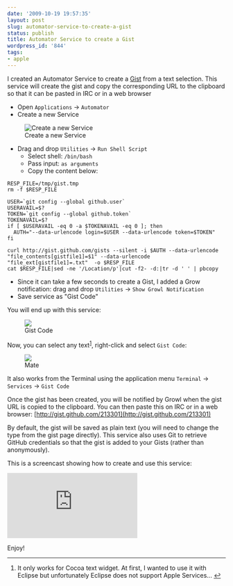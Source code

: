 ```yaml
---
date: '2009-10-19 19:57:35'
layout: post
slug: automator-service-to-create-a-gist
status: publish
title: Automator Service to create a Gist
wordpress_id: '844'
tags:
- apple
---
```


I created an Automator Service to create a [Gist][gist] from a text selection. This service will create the gist and copy the corresponding URL to the clipboard so that it can be pasted in IRC or in a web browser

* Open `Applications` &rarr; `Automator`
* Create a new Service

<figure style="max-width:524px">
<img src="#{ site.s3.url }images/2009-10-19-service.png" alt="Create a new Service" />
<figcaption>Create a new Service</figcaption>
</figure>

* Drag and drop `Utilities` &rarr; `Run Shell Script`
  * Select shell: `/bin/bash`
  * Pass input: `as arguments`
  * Copy the content below:

<pre><code class='bash'>RESP_FILE=/tmp/gist.tmp
rm -f $RESP_FILE

USER=`git config --global github.user`
USERAVAIL=$?
TOKEN=`git config --global github.token`
TOKENAVAIL=$?
if [ $USERAVAIL -eq 0 -a $TOKENAVAIL -eq 0 ]; then
  AUTH="--data-urlencode login=$USER --data-urlencode token=$TOKEN"
fi

curl http://gist.github.com/gists --silent -i $AUTH --data-urlencode "file_contents[gistfile1]=$1" --data-urlencode "file_ext[gistfile1]=.txt"  -o $RESP_FILE
cat $RESP_FILE|sed -ne '/Location/p'|cut -f2- -d:|tr -d ' ' | pbcopy 
</code></pre>

* Since it can take a few seconds to create a Gist, I added a Grow notification: drag and drop `Utilities` &rarr; `Show Growl Notification`
* Save service as "Gist Code"

You will end up with this service:

<figure style="max-width:300px">
<a href="#{ site.s3.url }images/2009-10-19-gist-service.png">
<img src="#{ site.s3.url }images/2009-10-19-gist-service-300x216.png"/>
</a>
<figcaption>Gist Code</figcaption>
</figure>

Now, you can select any text<sup id="fnr1-2009-10-19"><a href="#fn1-2009-10-19">1</a></sup>, right-click and select `Gist Code`:

<figure style="max-width:300px">
<a href="#{ site.s3.url }images/2009-10-19-mate.png">
<img src="#{ site.s3.url }images/2009-10-19-mate-300x128.png" />
</a>
<figcaption>Mate</figcaption>
</figure>

It also works from the Terminal using the application menu `Terminal` &rarr; `Services` &rarr; `Gist Code`

Once the gist has been created, you will be notified by Growl when the gist URL is copied to the clipboard. You can then paste this on IRC or in a web browser: [http://gist.github.com/213301](http://gist.github.com/213301)

By default, the gist will be saved as plain text (you will need to change the type from the gist page directly).
This service also uses Git to retrieve GitHub credentials so that the gist is added to your Gists (rather than anonymously).

This is a  screencast showing how to create and use this service:

<div class="video-wrapper" style="max-width:480px">
<iframe src="http://www.youtube.com/embed/qBgmWH-kY-s" frameborder="0" allowfullscreen></iframe>
</div>

Enjoy!

----

1. <a id="fn1-2009-10-19"></a>It only works for Cocoa text widget. At first, I wanted to use it with Eclipse but unfortunately Eclipse does not support Apple Services...&nbsp;<a href="#fnr1-2009-10-19"  class="footnoteBackLink"  title="Jump back to footnote  in the text.">&#8617;</a>

[gist]: http://gist.github.com 
